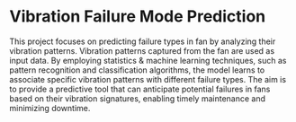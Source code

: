 # Vibration Failure Mode Prediction

This project focuses on predicting failure types in fan by analyzing their vibration patterns. Vibration patterns captured from the fan are used as input data. By employing statistics & machine learning techniques, such as pattern recognition and classification algorithms, the model learns to associate specific vibration patterns with different failure types. The aim is to provide a predictive tool that can anticipate potential failures in fans based on their vibration signatures, enabling timely maintenance and minimizing downtime.
